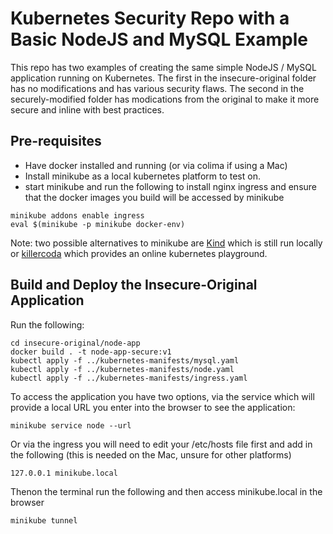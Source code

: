 # Kubernetes Security Repo with a Basic NodeJS and MySQL Example

This repo has two examples of creating the same simple NodeJS / MySQL application running on Kubernetes.  The first in the insecure-original folder has no modifications and has various security flaws.  The second in the securely-modified folder has modications from the original to make it more secure and inline with best practices. 

## Pre-requisites

- Have docker installed and running (or via colima if using a Mac)
- Install minikube as a local kubernetes platform to test on.
- start minikube and run the following to install nginx ingress and ensure that the docker images you build will be accessed by minikube

```
minikube addons enable ingress
eval $(minikube -p minikube docker-env)
```

Note: two possible alternatives to minikube are [Kind](https://kind.sigs.k8s.io/) which is still run locally or [killercoda](https://killercoda.com/playgrounds/scenario/kubernetes) which provides an online kubernetes playground.

## Build and Deploy the Insecure-Original Application

Run the following:

```
cd insecure-original/node-app
docker build . -t node-app-secure:v1
kubectl apply -f ../kubernetes-manifests/mysql.yaml
kubectl apply -f ../kubernetes-manifests/node.yaml
kubectl apply -f ../kubernetes-manifests/ingress.yaml
```

To access the application you have two options, via the service which will provide a local URL you enter into the browser to see the application:

```
minikube service node --url
```

Or via the ingress you will need to edit your /etc/hosts file first and add in the following (this is needed on the Mac, unsure for other platforms) 

```
127.0.0.1 minikube.local
```

Thenon the terminal run the following and then access minikube.local in the browser

```
minikube tunnel
```